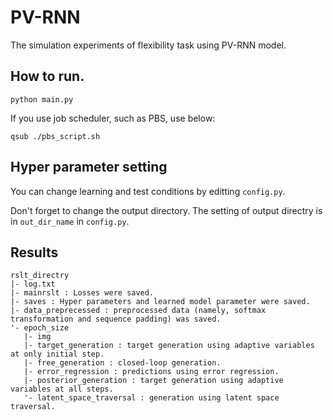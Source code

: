 # PV-RNN

The simulation experiments of flexibility task using PV-RNN model.

## How to run.

```
python main.py
```

If you use job scheduler, such as PBS, use below:

```
qsub ./pbs_script.sh
```

## Hyper parameter setting

You can change learning and test conditions  by editting `config.py`. 

Don't forget to change the output directory. The setting of output directry is in `out_dir_name` in `config.py`.

## Results

```
rslt_directry
|- log.txt
|- mainrslt : Losses were saved.
|- saves : Hyper parameters and learned model parameter were saved.
|- data_preprecessed : preprocessed data (namely, softmax transformation and sequence padding) was saved.
'- epoch_size
   |- img
   |- target_generation : target generation using adaptive variables at only initial step.
   |- free_generation : closed-loop generation.
   |- error_regression : predictions using error regression.
   |- posterior_generation : target generation using adaptive variables at all steps.
   '- latent_space_traversal : generation using latent space traversal.
```
